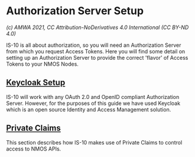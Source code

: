 # Authorization Server Setup
_(c) AMWA 2021, CC Attribution-NoDerivatives 4.0 International (CC BY-ND 4.0)_

IS-10 is all about authorization, so you will need an Authorization Server from which you request Access Tokens. Here you will find some detail on setting up an Authorization Server to provide the correct 'flavor' of Access Tokens to your NMOS Nodes.

## [Keycloak Setup](3.1.%20Keycloak%20Setup.md)
IS-10 will work with any OAuth 2.0 and OpenID compliant Authorization Server. However, for the purposes of this guide we have used Keycloak which is an open source Identity and Access Management solution.

## [Private Claims](3.2.%20NMOS%20Private%20Claims.md)
This section describes how IS-10 makes use of Private Claims to control access to NMOS APIs.
